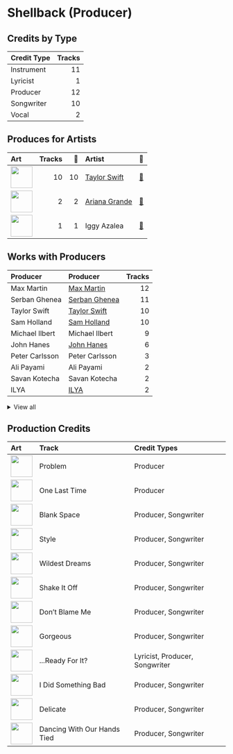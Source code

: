 # Shellback (Producer)

## Credits by Type

| Credit Type | Tracks |
|:---|---:|
| Instrument | 11 |
| Lyricist | 1 |
| Producer | 12 |
| Songwriter | 10 |
| Vocal | 2 |

## Produces for Artists

| Art | Tracks | 💚 | Artist | 🔗 |
|:---|---:|---:|:---|:---|
| <img src="https://i.scdn.co/image/ab6761610000e5eb859e4c14fa59296c8649e0e4" alt="" width="50" /> | 10 | 10 | [Taylor Swift](../../artists/taylor_swift/overview.md) | [🔗](https://open.spotify.com/artist/06HL4z0CvFAxyc27GXpf02) |
| <img src="https://i.scdn.co/image/ab6761610000e5eb40b5c07ab77b6b1a9075fdc0" alt="" width="50" /> | 2 | 2 | [Ariana Grande](../../artists/ariana_grande/overview.md) | [🔗](https://open.spotify.com/artist/66CXWjxzNUsdJxJ2JdwvnR) |
| <img src="https://i.scdn.co/image/ab6761610000e5eb698a6abf2897a8fc8283cc0c" alt="" width="50" /> | 1 | 1 | Iggy Azalea | [🔗](https://open.spotify.com/artist/5yG7ZAZafVaAlMTeBybKAL) |

## Works with Producers

| Producer | Producer | Tracks |
|:---|:---|---:|
| Max Martin | [Max Martin](../max_martin/overview.md) | 12 |
| Serban Ghenea | [Serban Ghenea](../serban_ghenea/overview.md) | 11 |
| Taylor Swift | [Taylor Swift](../taylor_swift/overview.md) | 10 |
| Sam Holland | [Sam Holland](../sam_holland/overview.md) | 10 |
| Michael Ilbert | Michael Ilbert | 9 |
| John Hanes | [John Hanes](../john_hanes/overview.md) | 6 |
| Peter Carlsson | Peter Carlsson | 3 |
| Ali Payami | Ali Payami | 2 |
| Savan Kotecha | Savan Kotecha | 2 |
| ILYA | [ILYA](../ilya/overview.md) | 2 |


<details>
<summary>View all</summary>

| Producer | Producer | Tracks |
|:---|:---|---:|
| Carl Falk | Carl Falk | 1 |
| Giorgio Tuinfort | Giorgio Tuinfort | 1 |
| Oscar Holter | Oscar Holter | 1 |
| Gregg Rominiecki | Gregg Rominiecki | 1 |
| Rami | Rami | 1 |
| Mattias Bylund | Mattias Bylund | 1 |
| Eric Weaver | Eric Weaver | 1 |
| Iggy Azalea | Iggy Azalea | 1 |
| David Guetta | David Guetta | 1 |
| Ariana Grande | [Ariana Grande](../ariana_grande/overview.md) | 1 |

</details>


## Production Credits

| Art | Track | Credit Types |
|:---|:---|:---|
| <img src="https://i.scdn.co/image/ab67616d0000b273deec12a28d1e336c5052e9aa" alt="" width="50" /> | Problem | Producer |
| <img src="https://i.scdn.co/image/ab67616d0000b273deec12a28d1e336c5052e9aa" alt="" width="50" /> | One Last Time | Producer |
| <img src="https://i.scdn.co/image/ab67616d0000b2739abdf14e6058bd3903686148" alt="" width="50" /> | Blank Space | Producer, Songwriter |
| <img src="https://i.scdn.co/image/ab67616d0000b2739abdf14e6058bd3903686148" alt="" width="50" /> | Style | Producer, Songwriter |
| <img src="https://i.scdn.co/image/ab67616d0000b2739abdf14e6058bd3903686148" alt="" width="50" /> | Wildest Dreams | Producer, Songwriter |
| <img src="https://i.scdn.co/image/ab67616d0000b2739abdf14e6058bd3903686148" alt="" width="50" /> | Shake It Off | Producer, Songwriter |
| <img src="https://i.scdn.co/image/ab67616d0000b273da5d5aeeabacacc1263c0f4b" alt="" width="50" /> | Don’t Blame Me | Producer, Songwriter |
| <img src="https://i.scdn.co/image/ab67616d0000b273da5d5aeeabacacc1263c0f4b" alt="" width="50" /> | Gorgeous | Producer, Songwriter |
| <img src="https://i.scdn.co/image/ab67616d0000b273da5d5aeeabacacc1263c0f4b" alt="" width="50" /> | ...Ready For It? | Lyricist, Producer, Songwriter |
| <img src="https://i.scdn.co/image/ab67616d0000b273da5d5aeeabacacc1263c0f4b" alt="" width="50" /> | I Did Something Bad | Producer, Songwriter |
| <img src="https://i.scdn.co/image/ab67616d0000b273da5d5aeeabacacc1263c0f4b" alt="" width="50" /> | Delicate | Producer, Songwriter |
| <img src="https://i.scdn.co/image/ab67616d0000b273da5d5aeeabacacc1263c0f4b" alt="" width="50" /> | Dancing With Our Hands Tied | Producer, Songwriter |